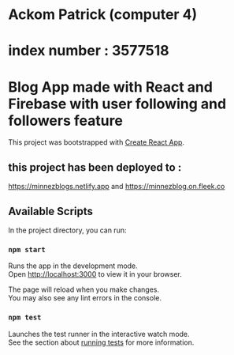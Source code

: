 # Ackom Patrick (computer 4)
# index number : 3577518

# Blog App made with React and Firebase with user following and followers feature

This project was bootstrapped with [Create React App](https://github.com/facebook/create-react-app).

## this project has been deployed to :
https://minnezblogs.netlify.app
and
https://minnezblog.on.fleek.co


## Available Scripts

In the project directory, you can run:

### `npm start`

Runs the app in the development mode.\
Open [http://localhost:3000](http://localhost:3000) to view it in your browser.

The page will reload when you make changes.\
You may also see any lint errors in the console.

### `npm test`

Launches the test runner in the interactive watch mode.\
See the section about [running tests](https://facebook.github.io/create-react-app/docs/running-tests) for more information.

